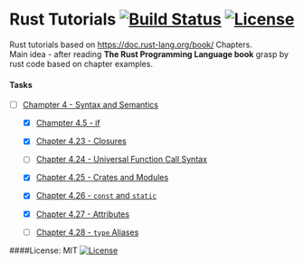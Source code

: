 # Rust Tutorials [![Build Status](https://travis-ci.org/mrLSD/rust-tutorials.svg?branch=master)](https://travis-ci.org/mrLSD/rust-tutorials) [![License](http://img.shields.io/badge/license-mit-blue.svg?style=flat-square)](https://raw.githubusercontent.com/mrLSD/rust-tutorials/master/LICENSE)
Rust tutorials based on https://doc.rust-lang.org/book/ Chapters.<br>
Main idea - after reading **The Rust Programming Language book** grasp by rust code based on chapter examples.

#### Tasks
- [ ] [Champter 4 - Syntax and Semantics](https://doc.rust-lang.org/book/syntax-and-semantics.html)
    - [x] [Champter 4.5 - if](https://doc.rust-lang.org/book/if.html)
    - [x] [Chapter 4.23 - Closures](https://doc.rust-lang.org/book/closures.html)
    - [ ] [Chapter 4.24 - Universal Function Call Syntax](https://doc.rust-lang.org/book/ufcs.html)
    - [x] [Chapter 4.25 - Crates and Modules](https://doc.rust-lang.org/book/crates-and-modules.html)
    - [x] [Chapter 4.26 - `const` and `static`](https://doc.rust-lang.org/book/const-and-static.html)
    - [x] [Chapter 4.27 - Attributes](https://doc.rust-lang.org/book/attributes.html)
    - [ ] [Chapter 4.28 - `type` Aliases](https://doc.rust-lang.org/book/type-aliases.html)


####License: MIT [![License](http://img.shields.io/badge/license-mit-blue.svg?style=flat-square)](https://raw.githubusercontent.com/mrLSD/rust-tutorials/master/LICENSE)
